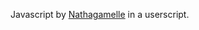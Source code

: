Javascript by [Nathagamelle](http://www.parapentebelge.be/parapentebelge/forum/list.php?id=Script%20TopMeteo) in a userscript.